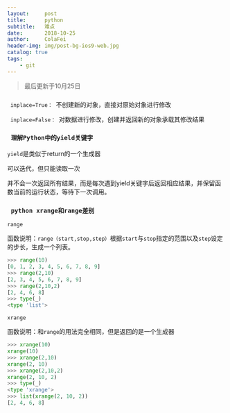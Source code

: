 ```yaml
---
layout:     post
title:      python
subtitle:   难点
date:       2018-10-25
author:     ColaFei
header-img: img/post-bg-ios9-web.jpg
catalog: true
tags:
    - git
---
```


>最后更新于10月25日

### 

```  inplace=True：  ```不创建新的对象，直接对原始对象进行修改

```  inplace=False：  ```对数据进行修改，创建并返回新的对象承载其修改结果

### ```  理解Python中的yield关键字  ```

``` yield ```是类似于return的一个生成器

可以迭代，但只能读取一次

并不会一次返回所有结果，而是每次遇到yield关键字后返回相应结果，并保留函数当前的运行状态，等待下一次调用。



### ```  python xrange和range差别  ```

``` range ```

函数说明：``` range（start,stop,step） ```根据``` start ```与``` stop ```指定的范围以及``` step ```设定的步长，生成一个列表。

```python
>>> range(10)
[0, 1, 2, 3, 4, 5, 6, 7, 8, 9]
>>> range(2,10)
[2, 3, 4, 5, 6, 7, 8, 9]
>>> range(2,10,2)
[2, 4, 6, 8]
>>> type(_)
<type 'list'>
```

``` xrange ```

函数说明：和``` range ```的用法完全相同，但是返回的是一个生成器

```python
>>> xrange(10)
xrange(10)
>>> xrange(2,10)
xrange(2, 10)
>>> xrange(2,10,2)
xrange(2, 10, 2)
>>> type(_)
<type 'xrange'>
>>> list(xrange(2, 10, 2))
[2, 4, 6, 8] 

```
